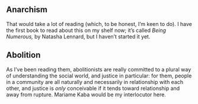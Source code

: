 
## Anarchism

That would take a lot of reading (which, to be honest, I’m keen to do). I have the first book to read about this on my shelf now; it’s called _Being Numerous,_ by Natasha Lennard, but I haven’t started it yet.

## Abolition
As I’ve been reading them, abolitionists are really committed to a plural way of understanding the social world, and justice in particular: for them, people in a community are all naturally and necessarily in relationship with each other, and justice is _only_ conceivable if it tends toward relationship and away from rupture. Mariame Kaba would be my interlocutor here.
